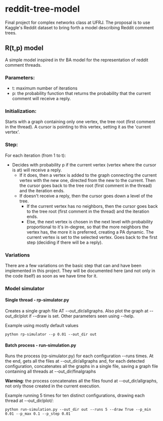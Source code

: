 # reddit-tree-model
Final project for complex networks class at UFRJ. The proposal is to use Kaggle's Reddit dataset to bring forth a model describing Reddit comment trees.

## R(t,p) model
A simple model inspired in thr BA model for the representation of reddit comment threads.

### Parameters:
* t: maximum number of iterations
* p: the probability function that returns the probability that the current comment will receive a reply.

### Initialization:
Starts with a graph containing only one vertex, the tree root (first comment in the thread). A cursor is pointing to this vertex, setting it as the 'current vertex'.

### Step:
For each iteration (from 1 to t):
* Decides with probability p if the current vertex (vertex where the cursor is at) will receive a reply.
  * If it does, then a vertex is added to the graph connecting the current vertex with the new one, directed from the new to the current. Then the cursor goes back to the tree root (first comment in the thread) and the iteration ends.
  * If doesn't receive a reply, then the cursor goes down a level of the tree.
    * If the current vertex has no neighbors, then the cursor goes back to the tree root (first comment in the thread) and the iteration ends.
    * Else, the next vertex is chosen in the next level with probability proportional to it's in-degree, so that the more neighbors the vertex has, the more it is preferred, creating a PA dynamic. The current vertex is set to the selected vertex. Goes back to the first step (deciding if there will be a reply).

### Variations
There are a few variations on the basic step that can and have been implemented in this project. They will be documented here (and not only in the code itself) as soon as we have time for it.

### Model simulator

#### Single thread - rp-simulator.py
Creates a single graph file AT --out_dir/allgraphs. Also plot the graph at --out_dir/plot if --draw is set. Other parameters seen using --help.

Example using mostly default values

```python rp-simulator --p 0.01 --out_dir out```

#### Batch process - run-simulation.py
Runs the process (rp-simulator.py) for each configuration --runs times. At the end, gets all the files at --out_dir/allgraphs and, for each detected configuration, concatenates all the graphs in a single file, saving a graph file containing all threads at --out_dir/finalgraphs

**Warning**: the process concatenates all the files found at --out_dir/allgraphs, not only those created in the current execution.

Example running 5 times for ten distinct configurations, drawing each thread at --out_dir/plot/:

```python run-simulation.py --out_dir out --runs 5 --draw True --p_min 0.01 --p_max 0.1 --p_step 0.01```
